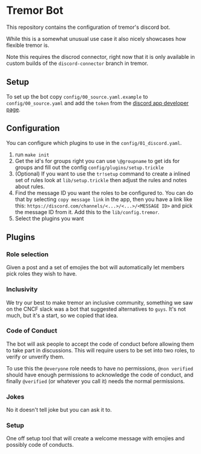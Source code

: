 # Tremor Bot

This repository contains the configuration of tremor's discord bot.

While this is a somewhat unusual use case it also nicely showcases how flexible tremor is.

Note this requires the discrod connector, right now that it is only available in custom builds of the `discord-connector` branch in tremor.

## Setup

To set up the bot copy `config/00_source.yaml.example` to `config/00_source.yaml` and add the `token` from the [discord app developer page](https://discord.com/developers/applications).

## Configuration

You can configure which plugins to use in the `config/01_discord.yaml`.

1. run `make init`
2. Get the id's for groups right you can use `\@groupname` to get ids for groups and fill out the config `config/plugins/setup.trickle`
3. (Optional) If you want to use the `tr!setup` command to create a inlined set of rules look at `lib/setup.trickle` then adjust the rules and notes about rules.
4. Find the message ID you want the roles to be configured to. You can do that by selecting `copy message link` in the app, then you have a link like this: `https://discord.com/channels/<...>/<...>/<MESSAGE ID>` and pick the message ID from it. Add this to the `lib/config.tremor`.
5. Select the plugins you want 

## Plugins
### Role selection

Given a post and a set of emojies the bot will automatically let members pick roles they wish to have.

### Inclusivity

We try our best to make tremor an inclusive community, something we saw on the CNCF slack was a bot that suggested alternatives to `guys`. It's not much, but it's a start, so we copied that idea.

### Code of Conduct

The bot will ask people to accept the code of conduct before allowing them to take part in discussions. This will require users to be set into two roles, to verify or unverify them.

To use this the `@everyone` role needs to have no permissions, `@non verified` should have enough permissions to acknowledge the code of conduct, and finally `@verified` (or whatever you call it) needs the normal permissions.

### Jokes

No it doesn't tell joke but you can ask it to. 

### Setup

One off setup tool that will create a welcome message with emojies and possibly code of conducts.


